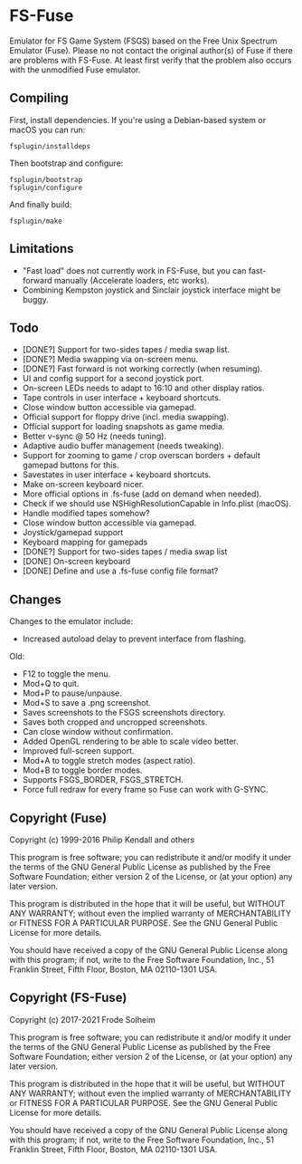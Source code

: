 # FS-Fuse

Emulator for FS Game System (FSGS) based on the Free Unix Spectrum Emulator
(Fuse). Please no not contact the original author(s) of Fuse if there are
problems with FS-Fuse. At least first verify that the problem also occurs
with the unmodified Fuse emulator.

## Compiling

First, install dependencies. If you're using a Debian-based system or macOS
you can run:

    fsplugin/installdeps

Then bootstrap and configure:

    fsplugin/bootstrap
    fsplugin/configure

And finally build:

    fsplugin/make

## Limitations

- "Fast load" does not currently work in FS-Fuse, but you can fast-forward
  manually (Accelerate loaders, etc works).
- Combining Kempston joystick and Sinclair joystick interface might be buggy.

## Todo

- [DONE?] Support for two-sides tapes / media swap list.
- [DONE?] Media swapping via on-screen menu.
- [DONE?] Fast forward is not working correctly (when resuming).
- UI and config support for a second joystick port.
- On-screen LEDs needs to adapt to 16:10 and other display ratios.
- Tape controls in user interface + keyboard shortcuts.
- Close window button accessible via gamepad.
- Official support for floppy drive (incl. media swapping).
- Official support for loading snapshots as game media.
- Better v-sync @ 50 Hz (needs tuning).
- Adaptive audio buffer management (needs tweaking).
- Support for zooming to game / crop overscan borders + default
  gamepad buttons for this.
- Savestates in user interface + keyboard shortcuts.
- Make on-screen keyboard nicer.
- More official options in .fs-fuse (add on demand when needed).
- Check if we should use NSHighResolutionCapable in Info.plist (macOS).
- Handle modified tapes somehow?
- Close window button accessible via gamepad.
- Joystick/gamepad support
- Keyboard mapping for gamepads
- [DONE?] Support for two-sides tapes / media swap list
- [DONE] On-screen keyboard
- [DONE] Define and use a .fs-fuse config file format?

## Changes

Changes to the emulator include:

- Increased autoload delay to prevent interface from flashing.

Old:

* F12 to toggle the menu.
* Mod+Q to quit.
* Mod+P to pause/unpause.
* Mod+S to save a .png screenshot.
* Saves screenshots to the FSGS screenshots directory.
* Saves both cropped and uncropped screenshots.
* Can close window without confirmation.
* Added OpenGL rendering to be able to scale video better.
* Improved full-screen support.
* Mod+A to toggle stretch modes (aspect ratio).
* Mod+B to toggle border modes.
* Supports FSGS_BORDER, FSGS_STRETCH.
* Force full redraw for every frame so Fuse can work with G-SYNC.

## Copyright (Fuse)

Copyright (c) 1999-2016 Philip Kendall and others

This program is free software; you can redistribute it and/or modify
it under the terms of the GNU General Public License as published by
the Free Software Foundation; either version 2 of the License, or
(at your option) any later version.

This program is distributed in the hope that it will be useful,
but WITHOUT ANY WARRANTY; without even the implied warranty of
MERCHANTABILITY or FITNESS FOR A PARTICULAR PURPOSE.  See the
GNU General Public License for more details.

You should have received a copy of the GNU General Public License along
with this program; if not, write to the Free Software Foundation, Inc.,
51 Franklin Street, Fifth Floor, Boston, MA 02110-1301 USA.

## Copyright (FS-Fuse)

Copyright (c) 2017-2021 Frode Solheim

This program is free software; you can redistribute it and/or modify
it under the terms of the GNU General Public License as published by
the Free Software Foundation; either version 2 of the License, or
(at your option) any later version.

This program is distributed in the hope that it will be useful,
but WITHOUT ANY WARRANTY; without even the implied warranty of
MERCHANTABILITY or FITNESS FOR A PARTICULAR PURPOSE.  See the
GNU General Public License for more details.

You should have received a copy of the GNU General Public License along
with this program; if not, write to the Free Software Foundation, Inc.,
51 Franklin Street, Fifth Floor, Boston, MA 02110-1301 USA.
